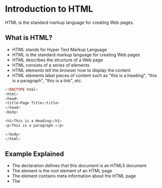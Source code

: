 # Introduction to HTML


HTML is the standard markup language for creating Web pages.

## What is HTML?
- HTML stands for Hyper Text Markup Language
- HTML is the standard markup language for creating Web pages
- HTML describes the structure of a Web page
- HTML consists of a series of elements
- HTML elements tell the browser how to display the content
- HTML elements label pieces of content such as "this is a heading", "this is a paragraph", "this is a link", etc.

```php
<!DOCTYPE html>
<html>
<head>
<title>Page Title</title>
</head>
<body>

<h1>This is a Heading</h1>
<p>This is a paragraph.</p>

</body>
</html>
```

## Example Explained
- The <!DOCTYPE html> declaration defines that this document is an HTML5 document
- The <html> element is the root element of an HTML page
- The <head> element contains meta information about the HTML page
- The <title> element specifies a title for the HTML page (which is shown in the browser's title bar or in the page's tab)
- The <body> element defines the document's body, and is a container for all the visible contents, such as headings, paragraphs, images, hyperlinks, tables, lists, etc.
- The <h1> element defines a large heading
- The <p> element defines a paragraph

## What is an HTML Element?

An HTML element is defined by a start tag, some content, and an end tag:

``<tagname> Content goes here... </tagname>``

The HTML element is everything from the start tag to the end tag:
````php
<h1>My First Heading</h1>
<p>My first paragraph.</p>
````

**Note**: *Some HTML elements have no content (like the <br> element). These elements are called empty elements. Empty elements do not have an end tag!*


## Web Browsers
The purpose of a web browser (Chrome, Edge, Firefox, Safari) is to read HTML documents and display them correctly.

A browser does not display the HTML tags, but uses them to determine how to display the document.

## HTML Documents
All HTML documents must start with a document type declaration: <!DOCTYPE html>.

The HTML document itself begins with <html> and ends with </html>.

The visible part of the HTML document is between <body> and </body>.

## The <!DOCTYPE> Declaration
The <!DOCTYPE> declaration represents the document type, and helps browsers to display web pages correctly.

It must only appear once, at the top of the page (before any HTML tags).

The <!DOCTYPE> declaration is not case sensitive.

The <!DOCTYPE> declaration for HTML5 is: ``<!DOCTYPE html>``


## HTML Links
HTML links are defined with the <a> tag:

````php
<a href="https://www.w3schools.com">This is a link</a>
````
The link's destination is specified in the ``href`` attribute. 

Attributes are used to provide additional information about HTML elements.

You will learn more about attributes in a later chapter.

## HTML Images
HTML images are defined with the <img> tag.

The source file (src), alternative text (alt), width, and height are provided as attributes:

```php
<img src="w3schools.jpg" alt="W3Schools.com" width="104" height="142">
```

## Empty HTML Elements
HTML elements with no content are called empty elements.

The <br> tag defines a line break, and is an empty element without a closing tag:

```php
<p>This is a <br> paragraph with a line break.</p>
```

## HTML is Not Case Sensitive
HTML tags are not case sensitive: <P> means the same as <p>.

The HTML standard does not require lowercase tags, but W3C recommends lowercase in HTML, and demands lowercase for stricter document types like XHTML.

## HTML Attributes
All HTML elements can have attributes
Attributes provide additional information about elements
Attributes are always specified in the start tag
Attributes usually come in name/value pairs like: name="value"

### The href Attribute
The <a> tag defines a hyperlink. The href attribute specifies the URL of the page the link goes to:

```php
<a href="https://www.w3schools.com">Visit W3Schools</a>
```

### The src Attribute
The <img> tag is used to embed an image in an HTML page. The src attribute specifies the path to the image to be displayed:

```php
<img src="img_girl.jpg">
```

### The width and height Attributes
The <img> tag should also contain the width and height attributes, which specify the width and height of the image (in pixels):

```php
<img src="img_girl.jpg" width="500" height="600">
```

### The alt Attribute
The required alt attribute for the <img> tag specifies an alternate text for an image, if the image for some reason cannot be displayed. This can be due to a slow connection, or an error in the src attribute, or if the user uses a screen reader.

```php
<img src="img_girl.jpg" alt="Girl with a jacket">

```
### The style Attribute
The style attribute is used to add styles to an element, such as color, font, size, and more.

```php
<p style="color:red;">This is a red paragraph.</p>
```

### The lang Attribute
You should always include the lang attribute inside the <html> tag, to declare the language of the Web page. This is meant to assist search engines and browsers.

The following example specifies English as the language:

```php
<!DOCTYPE html>
<html lang="en">
<body>
...
</body>
</html>
```
Country codes can also be added to the language code in the lang attribute. So, the first two characters define the language of the HTML page, and the last two characters define the country.

The following example specifies English as the language and United States as the country:

```php
<!DOCTYPE html>
<html lang="en-US">
<body>
...
</body>
</html>
```

### The title Attribute
The title attribute defines some extra information about an element.

The value of the title attribute will be displayed as a tooltip when you mouse over the element:

```php
<p title="I'm a tooltip">This is a paragraph.</p>
```

## HTML Headings
HTML headings are defined with the <h1> to <h6> tags.

<h1> defines the most important heading. <h6> defines the least important heading.

### Headings Are Important
Search engines use the headings to index the structure and content of your web pages.

Users often skim a page by its headings. It is important to use headings to show the document structure.

<h1> headings should be used for main headings, followed by <h2> headings, then the less important <h3>, and so on.

### Bigger Headings
Each HTML heading has a default size. However, you can specify the size for any heading with the style attribute, using the CSS font-size property:

```php
<h1 style="font-size:60px;">Heading 1</h1>
```
### HTML Horizontal Rules
The <hr> tag defines a thematic break in an HTML page, and is most often displayed as a horizontal rule.

The <hr> element is used to separate content (or define a change) in an HTML page:

```php
<h1>This is heading 1</h1>
<p>This is some text.</p>
<hr>
<h2>This is heading 2</h2>
<p>This is some other text.</p>
<hr>
```

### HTML Line Breaks
The HTML <br> element defines a line break.

Use <br> if you want a line break (a new line) without starting a new paragraph:

```php
<p>This is<br>a paragraph<br>with line breaks.</p>
```

### The HTML <pre> Element
The HTML <pre> element defines preformatted text.

The text inside a <pre> element is displayed in a fixed-width font (usually Courier), and it preserves both spaces and line breaks:

```php
<pre>
  My Bonnie lies over the ocean.

  My Bonnie lies over the sea.

  My Bonnie lies over the ocean.

  Oh, bring back my Bonnie to me.
</pre>
```

### The HTML Style Attribute
Setting the style of an HTML element, can be done with the **style** attribute.

The HTML style attribute has the following syntax:
```php
<tagname style="property:value;">
```
The property is a CSS property. The value is a CSS value.


### Background Color
The CSS background-color property defines the background color for an HTML element.

```php
<body style="background-color:powderblue;">

<h1>This is a heading</h1>
<p>This is a paragraph.</p>

</body>

// Set background color for two different elements:
<body>

<h1 style="background-color:powderblue;">This is a heading</h1>
<p style="background-color:tomato;">This is a paragraph.</p>

</body>

```

### Text Color
The CSS color property defines the text color for an HTML element:
```php
<h1 style="color:blue;">This is a heading</h1>
<p style="color:red;">This is a paragraph.</p>
```

### Fonts
The CSS font-family property defines the font to be used for an HTML element:

```php
<h1 style="font-family:verdana;">This is a heading</h1>
<p style="font-family:courier;">This is a paragraph.</p>
```

### Text Size
The CSS font-size property defines the text size for an HTML element:
```php
<h1 style="font-size:300%;">This is a heading</h1>
<p style="font-size:160%;">This is a paragraph.</p>
```


### Text Alignment
The CSS text-align property defines the horizontal text alignment for an HTML element:

```php
<h1 style="text-align:center;">Centered Heading</h1>
<p style="text-align:center;">Centered paragraph.</p>
```

### HTML Formatting Elements
Formatting elements were designed to display special types of text:

<b> - Bold text
<strong> - Important text
<i> - Italic text
<em> - Emphasized text
<mark> - Marked text
<small> - Smaller text
<del> - Deleted text
<ins> - Inserted text
<sub> - Subscript text
<sup> - Superscript text

Example
```php
<b>This text is bold</b>
```

### HTML Quotation

<blockquote>,<q>, <abbr>, <address>, <cite>, and <bdo> HTML elements.

- The HTML <blockquote> element defines a section that is quoted from another source.
- The HTML <q> tag defines a short quotation.
- The HTML <abbr> tag defines an abbreviation or an acronym, like "HTML", "CSS", "Mr.", "Dr.", "ASAP", "ATM".
- The HTML <address> tag defines the contact information for the author/owner of a document or an article.
- The HTML <cite> tag defines the title of a creative work (e.g. a book, a poem, a song, a movie, a painting, a sculpture, etc.)
- The HTML <bdo> tag is used to override the current text direction. BDO stands for Bi-Directional Override.

# HTML Comment Tag
You can add comments to your HTML source by using the following syntax:
```php
<!-- Write your comments here -->
```
You can hide more lines

```php
<p>This is a paragraph.</p>
<!--
<p>Look at this cool image:</p>
<img border="0" src="pic_trulli.jpg" alt="Trulli">
-->
<p>This is a paragraph too.</p>
```

### Hide Inline Content
Comments can be used to hide parts in the middle of the HTML code.

```php
<p>This <!-- great text --> is a paragraph.</p>
```

## HTML Colors
HTML colors are specified with predefined color names, or with RGB, HEX, HSL, RGBA, or HSLA values.

In HTML, a color can be specified by using a color name. 
Color names are: Tomato, Orange, DodgerBlue, MediumSeaGreen, Gray, SlateBlue, Violet, LightGray.
And more..; There are 140.

### Background Color
You can set the background color for HTML elements:
```php
<h1 style="background-color:DodgerBlue;">Hello World</h1>
<p style="background-color:Tomato;">Lorem ipsum...</p>
```

### Text Color
You can set the color of text:
```php
<h1 style="color:Tomato;">Hello World</h1>
<p style="color:DodgerBlue;">Lorem ipsum...</p>
<p style="color:MediumSeaGreen;">Ut wisi enim...</p>
```

### Border Color
You can set the color of borders:
```php
<h1 style="border:2px solid Tomato;">Hello World</h1>
<h1 style="border:2px solid DodgerBlue;">Hello World</h1>
<h1 style="border:2px solid Violet;">Hello World</h1>

```

## HTML Styles - CSS

CSS stands for Cascading Style Sheets.

CSS saves a lot of work. It can control the layout of multiple web pages all at once.

### What is CSS?
Cascading Style Sheets (CSS) is used to format the layout of a webpage.

With CSS, you can control the color, font, the size of text, the spacing between elements, how elements are positioned and laid out, what background images or background colors are to be used, different displays for different devices and screen sizes, and much more!

### Using CSS
CSS can be added to HTML documents in 3 ways:

Inline - by using the style attribute inside HTML elements
Internal - by using a style element in the head sectiond
External - by using a link element to link to an external CSS file

The most common way to add CSS, is to keep the styles in external CSS files.
However, in this tutorial we will duse inline and internal styles, because this is easier to demonstrate, and easier for you to try it yourself

### Inline CSS
An inline CSS is used to apply a unique style to a single HTML element.

An inline CSS uses the style attribute of an HTML element.

The following example sets the text color of the <h1> element to blue, and the text color of the <p> element to red:

```php
<h1 style="color:blue;">A Blue Heading</h1>

<p style="color:red;">A red paragraph.</p>
```

### Internal CSS
An internal CSS is used to define a style for a single HTML page.

An internal CSS is defined in the **head** section of an HTML page, within a **style** element.

The following example sets the text color of ALL the **h1** elements (on that page) to blue, and the text color of ALL the <p> elements to red. In addition, the page will be displayed with a "powderblue" background color: 
```php
<!DOCTYPE html>
<html>

<head>
<style>
	body {background-color: powderblue;}
	h1   {color: blue;}
	p    {color: red;}
</style>
</head>

<body>
<h1>This is a heading</h1>
<p>This is a paragraph.</p>
</body>

</html>
```
### External CSS
An external style sheet is used to define the style for many HTML pages.

To use an external style sheet, add a link to it in the <head> section of each HTML page:

```php
<!DOCTYPE html>
<html>
<head>
  <link rel="stylesheet" href="styles.css">
</head>
<body>

<h1>This is a heading</h1>
<p>This is a paragraph.</p>

</body>
</html>
```

The external style sheet can be written in any text editor. The file must not contain any HTML code, and must be saved with a .css extension.

Here is what the "styles.css" file looks like:

```php

body {
  background-color: powderblue;
}
h1 {
  color: blue;
}
p {
  color: red;
}

```
### CSS Colors, Fonts and Sizes
Here, we will demonstrate some commonly used CSS properties. You will learn more about them later.

- The CSS color property defines the text color to be used.

- The CSS font-family property defines the font to be used.

- The CSS font-size property defines the text size to be used.

```php
<!DOCTYPE html>
<html>
<head>

<style>
h1 {
  color: blue;
  font-family: verdana;
  font-size: 300%;
}
p {
  color: red;
  font-family: courier;
  font-size: 160%;
}
</style>

</head>

<body>

<h1>This is a heading</h1>
<p>This is a paragraph.</p>

</body>
</html>
```

### CSS Border
The CSS border property defines a border around an HTML element.

Tip: You can define a border for nearly all HTML elements.
```php
p {
  border: 2px solid powderblue;
}
```
### CSS Padding
The CSS padding property defines a padding (space) between the text and the border.

```php
p {
  border: 2px solid powderblue;
  padding: 30px;
}
```
### CSS Margin
The CSS margin property defines a margin (space) outside the border.
```php
p {
  border: 2px solid powderblue;
  margin: 50px;
}
```
### Link to External CSS
External style sheets can be referenced with a full URL or with a path relative to the current web page.
```php
<link rel="stylesheet" href="https://www.w3schools.com/html/styles.css">
```
This example links to a style sheet located in the html folder on the current web site: 
```php
<link rel="stylesheet" href="/html/styles.css">
```

## HTML Favicon
A favicon is a small image displayed next to the page title in the browser tab.

### How To Add a Favicon in HTML
You can use any image you like as your favicon. You can also create your own favicon on sites like https://www.favicon.cc.

To add a favicon to your website, either save your favicon image to the root directory of your webserver, or create a folder in the root directory called images, and save your favicon image in this folder. A common name for a favicon image is "favicon.ico".

Next, add a <link> element to your "index.html" file, after the <title> element, like this:

```php
<!DOCTYPE html>
<html>
<head>
  <title>My Page Title</title>
  <link rel="icon" type="image/x-icon" href="/images/favicon.ico">
</head>
<body>

<h1>This is a Heading</h1>
<p>This is a paragraph.</p>

</body>
</html>
```	

## HTML Tables
HTML tables allow web developers to arrange data into rows and columns.
```php
<table>
  <tr>
    <th>Company</th>
    <th>Contact</th>
    <th>Country</th>
  </tr>
  <tr>
    <td>Alfreds Futterkiste</td>
    <td>Maria Anders</td>
    <td>Germany</td>
  </tr>
  <tr>
    <td>Centro comercial Moctezuma</td>
    <td>Francisco Chang</td>
    <td>Mexico</td>
  </tr>
</table>
```

- Each table cell is defined by a <td> and a </td> tag. td stands for table data.
- Each table row starts with a <tr> and ends with a </tr> tag. tr stands for table row.
- Sometimes you want your cells to be table header cells. In those cases use the <th> tag instead of the <td> tag. th stands for table header.

By default, the text in <th> elements are bold and centered, but you can change that with CSS.

## HTML Lists
HTML lists allow web developers to group a set of related items in lists.

### Unordered HTML List
An unordered list starts with the <ul> tag. Each list item starts with the <li> tag.

The list items will be marked with bullets (small black circles) by default:
```php
<ul>
  <li>Coffee</li>
  <li>Tea</li>
  <li>Milk</li>
</ul>

```

### Ordered HTML List
An ordered list starts with the <ol> tag. Each list item starts with the <li> tag.

The list items will be marked with numbers by default:

```php
<ol>
  <li>Coffee</li>
  <li>Tea</li>
  <li>Milk</li>
</ol>
```
### HTML Description Lists
HTML also supports description lists.

A description list is a list of terms, with a description of each term.

The <dl> tag defines the description list, the <dt> tag defines the term (name), and the <dd> tag describes each term:

```php
<dl>
  <dt>Coffee</dt>
  <dd>- black hot drink</dd>
  <dt>Milk</dt>
  <dd>- white cold drink</dd>
</dl>
```
## HTML Block and Inline Elements
Every HTML element has a default display value, depending on what type of element it is.

There are two display values: block and inline.

### Block-level Elements
A block-level element always starts on a new line, and the browsers automatically add some space (a margin) before and after the element.

A block-level element always takes up the full width available (stretches out to the left and right as far as it can).

Two commonly used block elements are: <p> and <div>.

The <p> element defines a paragraph in an HTML document.

The <div> element defines a division or a section in an HTML document.

```php
<p>Hello World</p>
<div>Hello World</div>
```

### Inline Elements
An inline element does not start on a new line.

An inline element only takes up as much width as necessary.

This is a <span> element inside a paragraph.

```php
<span>Hello World</span>
```
### The <div> Element
The <div> element is often used as a container for other HTML elements.

The <div> element has no required attributes, but style, class and id are common.

When used together with CSS, the <div> element can be used to style blocks of content:
```php
<div style="background-color:black;color:white;padding:20px;">
  <h2>London</h2>
  <p>London is the capital city of England. It is the most populous city in the United Kingdom, with a metropolitan area of over 13 million inhabitants.</p>
</div>
```	
### The <span> Element
The <span> element is an inline container used to mark up a part of a text, or a part of a document.

The <span> element has no required attributes, but style, class and id are common.

When used together with CSS, the <span> element can be used to style parts of the text:
```php
<p>My mother has <span style="color:blue;font-weight:bold;">blue</span> eyes and my father has <span style="color:darkolivegreen;font-weight:bold;">dark green</span> eyes.</p>

```

## HTML class Attribute
The HTML class attribute is used to specify a class for an HTML element.

Multiple HTML elements can share the same class.

Using The class Attribute
The class attribute is often used to point to a class name in a style sheet. It can also be used by a **JavaScript** to access and manipulate elements with the specific class name.

In the following example we have three <div> elements with a class attribute with the value of "city". All of the three <div> elements will be styled equally according to the .city style definition in the head section:
```php
<!DOCTYPE html>
<html>
<head>
<style>
.city {
  background-color: tomato;
  color: white;
  border: 2px solid black;
  margin: 20px;
  padding: 20px;
}
</style>
</head>
<body>

<div class="city">
  <h2>London</h2>
  <p>London is the capital of England.</p>
</div>

<div class="city">
  <h2>Paris</h2>
  <p>Paris is the capital of France.</p>
</div>

<div class="city">
  <h2>Tokyo</h2>
  <p>Tokyo is the capital of Japan.</p>
</div>

</body>
</html>
```

### HTML id Attribute
The HTML id attribute is used to specify a unique id for an HTML element.

You cannot have more than one element with the same id in an HTML document.

Using The id Attribute
The id attribute specifies a unique id for an HTML element. The value of the id attribute must be unique within the HTML document.

The id attribute is used to point to a specific style declaration in a style sheet. It is also used by JavaScript to access and manipulate the element with the specific id.

The syntax for id is: write a hash character (#), followed by an id name. Then, define the CSS properties within curly braces {}.

In the following example we have an <h1> element that points to the id name "myHeader". This <h1> element will be styled according to the #myHeader style definition in the head section:

```php
<!DOCTYPE html>
<html>
<head>
<style>
#myHeader {
  background-color: lightblue;
  color: black;
  padding: 40px;
  text-align: center;
}
</style>
</head>
<body>

<h1 id="myHeader">My Header</h1>

</body>
</html>

```

### Difference Between Class and ID
A class name can be used by multiple HTML elements, while an id name must only be used by one HTML element within the page:


### HTML Iframes
An HTML iframe is used to display a web page within a web page.

The HTML <iframe> tag specifies an inline frame.

An inline frame is used to embed another document within the current HTML document.
```php
<iframe src="url" title="description"></iframe>
```
Tip: It is a good practice to always include a title attribute for the <iframe>. This is used by screen readers to read out what the content of the iframe is.

### Iframe - Target for a Link
An iframe can be used as the target frame for a link.

The target attribute of the link must refer to the name attribute of the iframe:

```php
<iframe src="demo_iframe.htm" name="iframe_a" title="Iframe Example"></iframe>

<p><a href="https://www.w3schools.com" target="iframe_a">W3Schools.com</a></p>
```

## HTML JavaScript
JavaScript makes HTML pages more dynamic and interactive.

### The HTML <script> Tag
The HTML script tag is used to define a client-side script (JavaScript).

The script  element either contains script statements, or it points to an external script file through the src attribute.

Common uses for JavaScript are image manipulation, form validation, and dynamic changes of content.

To select an HTML element, JavaScript most often uses the document.getElementById() method.

This JavaScript example writes "Hello JavaScript!" into an HTML element with id="demo":

``` php
<script>
document.getElementById("demo").innerHTML = "Hello JavaScript!";
</script>

```

###The HTML noscript Tag
The HTML noscript tag defines an alternate content to be displayed to users that have disabled scripts in their browser or have a browser that doesn't support scripts:

```php
<script>
document.getElementById("demo").innerHTML = "Hello JavaScript!";
</script>
<noscript>Sorry, your browser does not support JavaScript!</noscript>
```

## Respinsive Web Site
### Setting The Viewport
To create a responsive website, add the following <meta> tag to all your web pages:

```php
<meta name="viewport" content="width=device-width, initial-scale=1.0">
```
And For images to be Responsive

```php
<img src="img_girl.jpg" style="width:100%;">
```
## HTML <code> For Computer Code
The HTML <code> element  is used to define a piece of computer code. The content inside is displayed in the browser's default monospace font.

```php
<pre>
<code>
x = 5;
y = 6;
z = x + y;
</code>
</pre>
```
### HTML <var> For Variables
The HTML <var> element  is used to define a variable in programming or in a mathematical expression. The content inside is typically displayed in italic.
```php
<p>The area of a triangle is: 1/2 x <var>b</var> x <var>h</var>, where <var>b</var> is the base, and <var>h</var> is the vertical height.</p>
```

## HTML Entities
Some characters are reserved in HTML.

If you use the less than (<) or greater than (>) signs in your text, the browser might mix them with tags.

Character entities are used to display reserved characters in HTML.

A character entity looks like this:
```
&entity_name;
OR

&#entity_number;
```
## The HTML charset Attribute
To display an HTML page correctly, a web browser must know the character set used in the page.

This is specified in the <meta> tag:

```<meta charset="UTF-8">```
